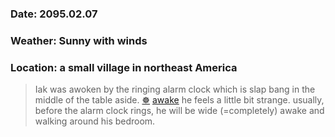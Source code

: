 ### Date: 2095.02.07
### Weather: Sunny with winds
### Location: a small village in northeast America

> Iak was awoken by the ringing alarm clock which is slap bang in the middle of the table aside. [:wheel_of_dharma:](https://dictionary.cambridge.org/grammar/british-grammar/wake-wake-up-or-awaken)
> [awake](https://dictionary.cambridge.org/dictionary/english/awake) he feels a little bit strange.
>usually, before the alarm clock rings, he will be wide (=completely) awake and walking around his bedroom.
